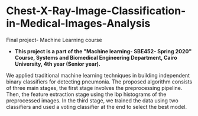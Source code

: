 # Chest-X-Ray-Image-Classification-in-Medical-Images-Analysis
Final project- Machine Learning course
- **This project is a part of the "Machine learning- SBE452- Spring 2020" Course, Systems and Biomedical Engineering Department, Cairo University, 4th year (Senior year).**

We applied traditional machine learning techniques in building independent binary classifiers for detecting pneumonia.
The proposed algorithm consists of three main stages, the first stage involves the preprocessing pipeline. Then, the feature extraction stage using the lbp histograms of the preprocessed images. In the third stage, we trained the data using two classifiers and used a voting classifier at the end to select the best model.
